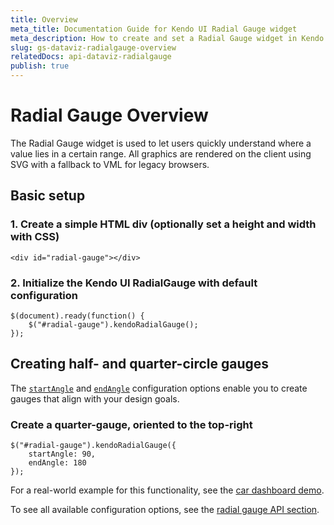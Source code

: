 ```yaml
---
title: Overview
meta_title: Documentation Guide for Kendo UI Radial Gauge widget
meta_description: How to create and set a Radial Gauge widget in Kendo UI DataViz.
slug: gs-dataviz-radialgauge-overview
relatedDocs: api-dataviz-radialgauge
publish: true
---
```


# Radial Gauge Overview

The Radial Gauge widget is used to let users quickly understand where a value lies in a certain range.
All graphics are rendered on the client using SVG with a fallback to VML for legacy browsers.


## Basic setup

### 1\. Create a simple HTML div (optionally set a height and width with CSS)

    <div id="radial-gauge"></div>

### 2\. Initialize the Kendo UI RadialGauge with default configuration

	$(document).ready(function() {
    	$("#radial-gauge").kendoRadialGauge();
   	});

## Creating half- and quarter-circle gauges

The [`startAngle`](/kendo-ui/api/dataviz/radialgauge#scale.startAngle) and
[`endAngle`](/kendo-ui/api/dataviz/radialgauge#scale.endAngle) configuration options
enable you to create gauges that align with your design goals.

### Create a quarter-gauge, oriented to the top-right

    $("#radial-gauge").kendoRadialGauge({
        startAngle: 90,
        endAngle: 180
    });

For a real-world example for this functionality, see the [car dashboard demo](http://demos.telerik.com/kendo-ui/dataviz/dashboards/car-dashboard.html).

To see all available configuration options, see the [radial gauge API section](/kendo-ui/api/dataviz/radialgauge).
